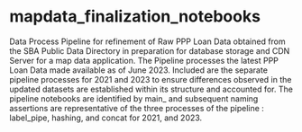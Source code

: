 # mapdata_finalization_notebooks

Data Process Pipeline for refinement of Raw PPP Loan Data obtained from the SBA Public Data Directory in preparation for database storage and CDN Server for a map data application.
The Pipeline processes the latest PPP Loan Data made available as of June 2023. Included are the separate pipeline processes for 2021 and 2023 to ensure differences observed in the updated datasets are established within its structure and accounted for. The pipeline notebooks are identified by main_ and subsequent naming assertions are representative of the three processes of the pipeline : label_pipe, hashing, and concat for 2021, and 2023.
